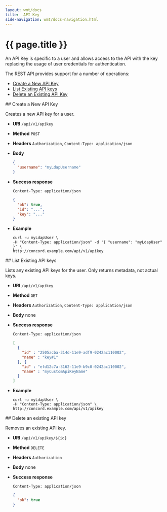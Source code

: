 ```yaml
---
layout: wmt/docs
title:  API Key
side-navigation: wmt/docs-navigation.html
---
```


# {{ page.title }}

An API Key is specific to a user and allows access to the API with the key
replacing the usage of user credentials for authentication.

The REST API provides support for a number of operations:

- [Create a New API Key](#create-key)
- [List Existing API keys](#list-keys)
- [Delete an Existing API Key](#delete-key)

<a name="create-key"/>
## Create a New API Key

Creates a new API key for a user.

* **URI** `/api/v1/apikey`
* **Method** `POST`
* **Headers** `Authorization`, `Content-Type: application/json`
* **Body**
  ```json
  {
    "username": "myLdapUsername"
  }
  ```
* **Success response**
  ```
  Content-Type: application/json
  ```

  ```json
  {
    "ok": true,
    "id": "...",
    "key": "..."
  }
  ```
* **Example**
  ```
  curl -u myLdapUser \
  -H "Content-Type: application/json" -d '{ "username": "myLdapUser" }' \
  http://concord.example.com/api/v1/apikey
  ```

<a name="list-keys"/>
## List Existing API keys

Lists any existing API keys for the user. Only returns metadata, not actual keys.

* **URI** `/api/v1/apikey`
* **Method** `GET`
* **Headers** `Authorization`, `Content-Type: application/json`
* **Body**
    none
* **Success response**
    ```
    Content-Type: application/json
    ```

    ```json
    [
      {
        "id" : "2505acba-314d-11e9-adf9-0242ac110002",
        "name" : "key#1"
      }, {
        "id" : "efd12c7a-3162-11e9-b9c0-0242ac110002",
        "name" : "myCustomApiKeyName"
      }
    ]
    ```
* **Example**
  ```
  curl -u myLdapUser \
  -H "Content-Type: application/json" \
  http://concord.example.com/api/v1/apikey
  ```

<a name="delete-key"/>
## Delete an existing API key

Removes an existing API key.

* **URI** `/api/v1/apikey/${id}`
* **Method** `DELETE`
* **Headers** `Authorization`
* **Body**
    none
* **Success response**
    ```
    Content-Type: application/json
    ```

    ```json
    {
      "ok": true
    }
    ```
